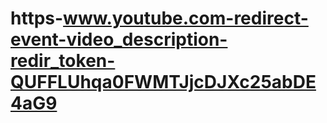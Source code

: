 # https-www.youtube.com-redirect-event-video_description-redir_token-QUFFLUhqa0FWMTJjcDJXc25abDE4aG9